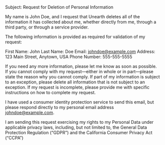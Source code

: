 Subject: Request for Deletion of Personal Information

My name is John Doe, and I request that Unearth deletes all of the information it has collected about me, whether directly from me, through a third party, or through a service provider.

The following information is provided as required for validation of my request:

First Name: John
Last Name: Doe
Email: johndoe@example.com
Address: 123 Main Street, Anytown, USA
Phone Number: 555-555-5555

If you need any more information, please let me know as soon as possible. If you cannot comply with my request—either in whole or in part—please state the reason why you cannot comply. If part of my information is subject to an exception, please delete all information that is not subject to an exception. If my request is incomplete, please provide me with specific instructions on how to complete my request.

I have used a consumer identity protection service to send this email, but please respond directly to my personal email address johndoe@example.com.

I am sending this request exercising my rights to my Personal Data under applicable privacy laws, including, but not limited to, the General Data Protection Regulation (“GDPR”) and the California Consumer Privacy Act (“CCPA”)
